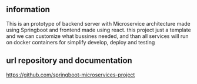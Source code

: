 ## information
This is an prototype of backend server with Microservice architecture made using Springboot and frontend made using react. this project just a template and we can customize what bussines needed, and than all services will run on docker containers for simplify develop, deploy and testing

## url repository and documentation
https://github.com/springboot-microservices-project
